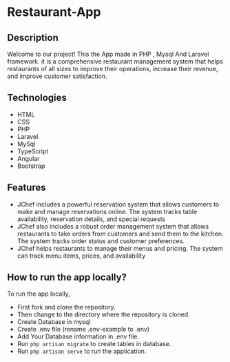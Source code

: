 # Restaurant-App

## Description

Welcome to our project! This the App made in PHP , Mysql And Laravel framework. it is a comprehensive restaurant management system that helps restaurants of all sizes to improve their operations, increase their revenue, and improve customer satisfaction.

## Technologies

- HTML
- CSS
- PHP
- Laravel
- MySql
- TypeScript
- Angular
- Bootstrap


## Features

- JChef includes a powerful reservation system that allows customers to make and manage reservations online. The system tracks table availability, reservation details, and special requests
- JChef also includes a robust order management system that allows restaurants to take orders from customers and send them to the kitchen. The system tracks order status and customer preferences.
- JChef helps restaurants to manage their menus and pricing. The system can track menu items, prices, and availability

## How to run the app locally?

To run the app locally,

- First fork and clone the repository.
- Then change to the directory where the repository is cloned.
- Create Database in mysql 
- Create .env file (rename .env-example to .env)
- Add Your Database information in .env file.
- Run `php artisan migrate` to create tables in database.
- Run `php artisan serve` to run the application.
